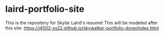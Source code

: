# laird-portfolio-site
This is the repository for Skylar Laird's resume!
This will be modeled after this site:
https://j4502-ss22.github.io/skywalker-portfolio-done/index.html
